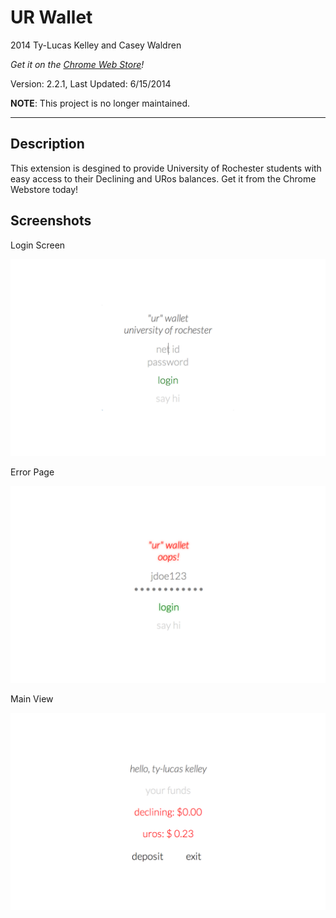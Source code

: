# UR Wallet

2014 Ty-Lucas Kelley and Casey Waldren

*Get it on the [Chrome Web Store](https://chrome.google.com/webstore/detail/ur-wallet/mimeggmmcphbjpangefbghnfhbaaacnm)!*

Version: 2.2.1, Last Updated: 6/15/2014

**NOTE**: This project is no longer maintained.

---

## Description

This extension is desgined to provide University of Rochester students with easy access to their Declining
and URos balances. Get it from the Chrome Webstore today!

## Screenshots

Login Screen

![One](img/login.png "One")

Error Page

![Two](img/oops.png "Two")

Main View

![Three](img/main.png "Three")
